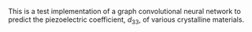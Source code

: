 This is a test implementation of a graph convolutional neural network to predict the piezoelectric coefficient, $d_{33}$, of various crystalline materials. 
